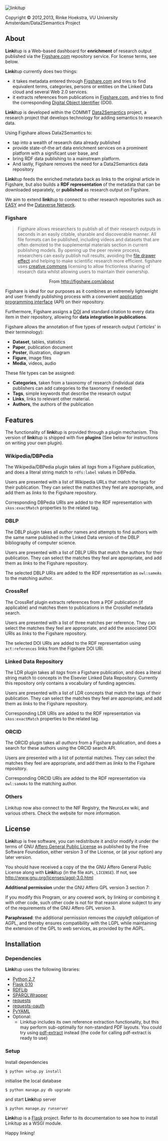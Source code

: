 ![linkitup](https://raw.github.com/Data2Semantics/linkitup/master/src/app/static/img/linkitup-logo-72dpi.png) 

Copyright © 2012,2013, Rinke Hoekstra, VU University Amsterdam/Data2Semantics Project

<!--=**Author**=
	Rinke Hoekstra
=**Date**=
	2012-10-15
=**URL**=
	[http://github.com/Data2Semantics/linkitup](https://github.com/Data2Semantics/linkitup/commit/21eb445d7d2da2b935de5219e4625b518900d121)-->
	
## About
**Linki**tup is a Web-based dashboard for **enrichment** of research output published via the [Figshare.com](http://figshare.com) repository service. For license terms, see below.

**Linki**tup currently does two things:

* it takes metadata entered through [Figshare.com](http://figshare.com) and tries to find equivalent terms, categories, persons or entities on the Linked Data cloud and several Web 2.0 services.
* it extracts references from publications in [Figshare.com](http://figshare.com), and tries to find the corresponding [Digital Object Identifier](http://doi.org) (DOI).

**Linki**tup is developed within the COMMIT [Data2Semantics](http://www.data2semantics.org) project, a research project that develops technology for adding semantics to research data.  
	
Using Figshare allows Data2Semantics to:

* tap into a wealth of research data already published
* provide state-of-the art data enrichment services on a prominent platform with a significant user base, and
* bring RDF data publishing to a mainstream platform.
* And lastly, Figshare removes the need for a Data2Semantics data repository

**Linki**tup feeds the enriched metadata back as links to the original article in Figshare, but also builds a **RDF representation** of the metadata that can be downloaded separately, or **published** as research output on Figshare.

We aim to extend **linki**tup to connect to other research repositories such as [EASY](http://easy.dans.knaw.nl) and the [Dataverse Network](http://thedata.org).

### Figshare

>	Figshare allows researchers to publish all of their research outputs in seconds in an easily citable, sharable and discoverable manner. All file formats can be published, including videos and datasets that are often demoted to the supplemental materials section in current publishing models. By opening up the peer review process, researchers can easily publish null results, avoiding the [file drawer effect](http://en.wikipedia.org/wiki/Publication_bias) and helping to make scientific research more efficient. figshare uses [creative commons](http://creativecommons.org/) licensing to allow frictionless sharing of research data whilst allowing users to maintain their ownership.

<span style="margin-left: 10em;">From</span> <http://figshare.com/about>

Figshare is ideal for our purposes as it combines an extremely lightweight and user friendly publishing process with a convenient [application programming interface](http://api.figshare.com) (API) on their repository.


Furthermore, Figshare assigns a [DOI](http://doi.org) and standard citation to every data item in their repository, allowing for **data integration in publications**. 

Figshare allows the annotation of five types of research output ('*articles*' in their terminology):  

* **Dataset**, tables, statistics
* **Paper**, publication document
* **Poster**, illustration, diagram
* **Figure**, image files
* **Media**, videos, audio

These file types can be assigned:

* **Categories**, taken from a taxonomy of research (individual data publishers can add categories to the taxonomy if needed)
* **Tags**, simple keywords that describe the research output
* **Links**, links to relevant other material.
* **Authors**, the authors of the publication


## Features

The functionality of **linki**tup is provided through a plugin mechanism. This version of **linki**tup is shipped with five **plugins** (See below for instructions on writing your own plugin).

### Wikipedia/DBPedia

The Wikipedia/DBPedia plugin takes all *tags* from a Figshare publication, and does a literal string match to `rdfs:label` values in DBPedia. 

Users are presented with a list of Wikipedia URLs that match the tags for their publication. They can select the matches they feel are appropriate, and add them as *links* to the Figshare repository.

Corresponding DBPedia URIs are added to the RDF representation with `skos:exactMatch` properties to the related tag.

### DBLP

The DBLP plugin takes all *author* names and attempts to find authors with the same name published in the Linked Data version of the DBLP bibliography of computer science.

Users are presented with a list of DBLP URIs that match the authors for their publication. They can select the matches they feel are appropriate, and add them as *links* to the Figshare repository.

The selected DBLP URIs are added to the RDF representation as `owl:sameAs` to the matching author.

### CrossRef

The CrossRef plugin extracts references from a PDF publication (if applicable) and matches them to publications in the CrossRef metadata search. 

Users are presented with a list of three matches per reference. They can select the matches they feel are appropriate, and add the associated DOI URIs as *links* to the Figshare repository.

The selected DOI URIs are added to the RDF representation using `act:references` links from the Figshare DOI URI.

### Linked Data Repository

The LDR plugin takes all *tags* from a Figshare publication, and does a literal string match to concepts in the Elsevier Linked Data Repository. Currently this repository only contains a vocabulary of funding agencies.

Users are presented with a list of LDR concepts that match the tags of their publication. They can select the matches they feel are appropriate, and add them as *links* to the Figshare repository.

Corresponding LDR URIs are added to the RDF representation via `skos:exactMatch` properties to the related tag.

### ORCID

The ORCID plugin takes all *authors* from a Figshare publication, and does a search for these authors using the ORCID search API.

Users are presented with a list of potential matches. They can select the matches they feel are appropriate, and add them as *links* to the Figshare repository.

Corresponding ORCID URIs are added to the RDF representation via `owl:sameAs` to the matching author.

### Others

Linkitup now also connect to the NIF Registry, the NeuroLex wiki, and various others. Check the website for more information.

## License
**Linki**tup is free software, you can redistribute it and/or modify it under the terms of GNU [Affero General Public License](http://www.gnu.org/licenses/agpl-3.0.html) as published by the Free Software Foundation, either version 3 of the License, or (at your option) any later version.

You should have received a copy of the the GNU Affero General Public License along with **Linki**tup (in the file `AGPL_LICENSE`). If not, see <http://www.gnu.org/licenses/agpl-3.0.html>

**Additional permission** under the GNU Affero GPL version 3 section 7:

If you modify this Program, or any covered work, by linking or
combining it with other code, such other code is not for that reason
alone subject to any of the requirements of the GNU Affero GPL
version 3.

**Paraphrased**: the additional permission removes the *copyleft* obligation of AGPL, and thereby ensures compatibility with the LGPL while maintaining the extension of the GPL to web services, as provided by the AGPL.

## Installation

### Dependencies
**Linki**tup uses the following libraries:

* [Python 2.7](http://docs.python.org/2/)
* [Flask 0.10](http://flask.pocoo.org/)
* [RDFLib](https://github.com/RDFLib/rdflib)
* [SPARQLWrapper](http://sparql-wrapper.sourceforge.net/)
* [requests](http://docs.python-requests.org/en/latest/)
* [requests-oauth](https://github.com/maraujop/requests-oauth)
* [PyYAML](http://pyyaml.org/)
* Optional:
	* Linkitup includes its own reference extraction functionality, but this may perform sub-optimally for non-standard PDF layouts. You could try using [pdf-extract](https://github.com/CrossRef/pdfextract) instead (the code for calling pdf-extract is ready to use)
	
### Setup

Install dependencies

	$ python setup.py install
	
initialise the local database

	$ python manage.py db upgrade

and start **Linki**tup server

	$ python manage.py runserver


**Linki**tup is a [Flask](http://flask.pocoo.org/) project. Refer to its documentation to see how to install Linkitup as a WSGI module.

Happy linking!









